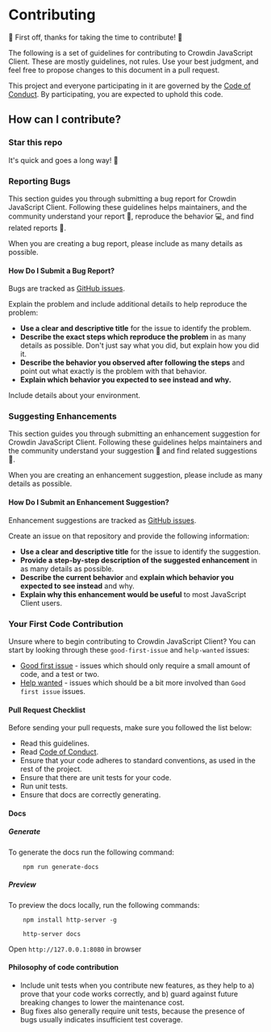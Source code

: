 # Contributing

:tada: First off, thanks for taking the time to contribute! :tada:

The following is a set of guidelines for contributing to Crowdin JavaScript Client. These are mostly guidelines, not rules. Use your best judgment, and feel free to propose changes to this document in a pull request.

This project and everyone participating in it are governed by the [Code of Conduct](/CODE_OF_CONDUCT.md). By participating, you are expected to uphold this code.

## How can I contribute?

### Star this repo

It's quick and goes a long way! :stars:

### Reporting Bugs

This section guides you through submitting a bug report for Crowdin JavaScript Client. Following these guidelines helps maintainers, and the community understand your report :pencil:, reproduce the behavior :computer:, and find related reports :mag_right:.

When you are creating a bug report, please include as many details as possible.

#### How Do I Submit a Bug Report?

Bugs are tracked as [GitHub issues](https://github.com/crowdin/crowdin-api-client-js/issues/).

Explain the problem and include additional details to help reproduce the problem:

* **Use a clear and descriptive title** for the issue to identify the problem.
* **Describe the exact steps which reproduce the problem** in as many details as possible. Don't just say what you did, but explain how you did it.
* **Describe the behavior you observed after following the steps** and point out what exactly is the problem with that behavior.
* **Explain which behavior you expected to see instead and why.**

Include details about your environment.

### Suggesting Enhancements

This section guides you through submitting an enhancement suggestion for Crowdin JavaScript Client. Following these guidelines helps maintainers and the community understand your suggestion :pencil: and find related suggestions :mag_right:.

When you are creating an enhancement suggestion, please include as many details as possible.

#### How Do I Submit an Enhancement Suggestion?

Enhancement suggestions are tracked as [GitHub issues](https://github.com/crowdin/crowdin-api-client-js/issues/).

Create an issue on that repository and provide the following information:

* **Use a clear and descriptive title** for the issue to identify the suggestion.
* **Provide a step-by-step description of the suggested enhancement** in as many details as possible.
* **Describe the current behavior** and **explain which behavior you expected to see instead** and why.
* **Explain why this enhancement would be useful** to most JavaScript Client users.

### Your First Code Contribution

Unsure where to begin contributing to Crowdin JavaScript Client? You can start by looking through these `good-first-issue` and `help-wanted` issues:

* [Good first issue](https://github.com/crowdin/crowdin-api-client-js/issues?q=is%3Aopen+is%3Aissue+label%3A%22good+first+issue%22) - issues which should only require a small amount of code, and a test or two.
* [Help wanted](https://github.com/crowdin/crowdin-api-client-js/issues?q=is%3Aopen+is%3Aissue+label%3A%22help+wanted%22) - issues which should be a bit more involved than `Good first issue` issues.

#### Pull Request Checklist

Before sending your pull requests, make sure you followed the list below:

- Read this guidelines.
- Read [Code of Conduct](/CODE_OF_CONDUCT.md).
- Ensure that your code adheres to standard conventions, as used in the rest of the project.
- Ensure that there are unit tests for your code.
- Run unit tests.
- Ensure that docs are correctly generating.

#### Docs

##### Generate

To generate the docs run the following command:

```console
    npm run generate-docs
```

##### Preview

To preview the docs locally, run the following commands:

```console
    npm install http-server -g

    http-server docs
```

Open `http://127.0.0.1:8080` in browser

#### Philosophy of code contribution

- Include unit tests when you contribute new features, as they help to a) prove that your code works correctly, and b) guard against future breaking changes to lower the maintenance cost.
- Bug fixes also generally require unit tests, because the presence of bugs usually indicates insufficient test coverage.
